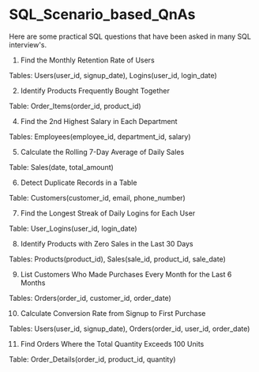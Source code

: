 # SQL_Scenario_based_QnAs

Here are some practical SQL questions that have been asked in many SQL interview's.

1. Find the Monthly Retention Rate of Users

Tables: Users(user_id, signup_date), Logins(user_id, login_date)

2. Identify Products Frequently Bought Together
   
Table: Order_Items(order_id, product_id)

4. Find the 2nd Highest Salary in Each Department

Tables: Employees(employee_id, department_id, salary)

5. Calculate the Rolling 7-Day Average of Daily Sales

Table: Sales(date, total_amount)

6. Detect Duplicate Records in a Table

Table: Customers(customer_id, email, phone_number)

7. Find the Longest Streak of Daily Logins for Each User

Table: User_Logins(user_id, login_date)

8. Identify Products with Zero Sales in the Last 30 Days

Tables: Products(product_id), Sales(sale_id, product_id, sale_date)

9. List Customers Who Made Purchases Every Month for the Last 6 Months

Tables: Orders(order_id, customer_id, order_date)

10. Calculate Conversion Rate from Signup to First Purchase

Tables: Users(user_id, signup_date), Orders(order_id, user_id, order_date)

11. Find Orders Where the Total Quantity Exceeds 100 Units

Table: Order_Details(order_id, product_id, quantity)

